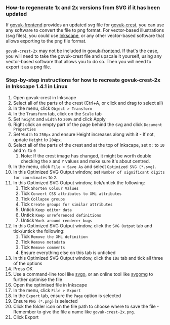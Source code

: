 ### How-to regenerate 1x and 2x versions from SVG if it has been updated

If [govuk-frontend](https://github.com/alphagov/govuk-frontend/) provides an updated svg file for [govuk-crest](https://github.com/alphagov/govuk-frontend/blob/main/dist/assets/images/govuk-crest.svg), you can use any software to convert the file to png format. For vector-based illustrations (svg files), you could use [Inkscape](https://inkscape.org/), or any other vector-based software that allows exporting to the png file format.

`govuk-crest-2x` may not be included in [govuk-frontend](https://github.com/alphagov/govuk-frontend/). If that's the case, you will need to take the govuk-crest file and upscale it yourself, using any vector-based software that allows you to do so. Then you will need to export it as a png file.

### Step-by-step instructions for how to recreate govuk-crest-2x in Inkscape 1.4.1 in Linux

1. Open govuk-crest in Inkscape
2. Select all of the parts of the crest (Ctrl+A, or click and drag to select all)
3. In the menu, click `Object > Transform`
4. In the `Transform` tab, click on the `Scale` tab
5. Set `height` and `width` to `200%` and click Apply
6. Right click an empty part of the page behind the svg and click `Document Properties`
7. Set `Width` to `250px` and ensure Height increases along with it - If not, update `Height` to `204px`.
8. Select all of the parts of the crest and at the top of Inkscape, set `X:` to `10` and `Y:` to `0`
    1. Note: If the crest image has changed, it might be worth double checking the `X` and `Y` values and make sure it's about centred.
9. In the menu, click `File > Save As` and select `Optimized SVG (*.svg)`.
10. In this Optimized SVG Output window, set `Number of significant digits for coordinates` to `2`.
11. In this Optimized SVG Output window, tick/untick the following:
    1. Tick `Shorten Colour Values`
    2. Tick `Convert CSS attributes to XML attributes`
    3. Tick `Collapse groups`
    4. Tick `Create groups for similar attributes`
    5. Untick `Keep editor data`
    6. Untick `Keep unreferenced definitions`
    7. Untick `Work around renderer bugs`
12. In this Optimized SVG Output window, click the `SVG Output` tab and tick/untick the following:
    1. Tick `Remove the XML definition`
    2. Tick `Remove metadata`
    3. Tick `Remove comments`
    4. Ensure everything else on this tab is unticked
13. In this Optimized SVG Output window, click the `IDs` tab and tick all three of the options
14. Press OK
15. Use a command-line tool like [svgo](https://github.com/svg/svgo), or an online tool like [svgomg](https://github.com/jakearchibald/svgomg/) to further optimise the file
16. Open the optimised file in Inkscape
17. In the menu, click `File > Export`
18. In the `Export` tab, ensure the `Page` option is selected
19. Ensure `PNG (*.png)` is selected
20. Click the folder icon on the file path to choose where to save the file - Remember to give the file a name like `govuk-crest-2x.png`.
21. Click Export
